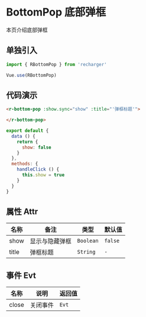 # BottomPop 底部弹框
本页介绍底部弹框
## 单独引入
```JavaScript
import { RBottomPop } from 'recharger'

Vue.use(RBottomPop)
```
## 代码演示
```Html
<r-bottom-pop :show.sync="show" :title="'弹框标题'">

</r-bottom-pop>
```

```JavaScript
export default {
  data () {
    return {
      show: false
    }
  },
  methods: {
    handleClick () {
      this.show = true
    }
  }
}
```
## 属性 Attr
<table>
<thead>
<tr>
<th>名称</th>
<th>备注</th>
<th>类型</th>
<th>默认值</th>
</tr>
</thead>
<tbody>
<tr>
<td>show</td>
<td>显示与隐藏弹框</td>
<td><code>Boolean</code></td>
<td><code>false</code></td>
</tr>
<tr>
<td>title</td>
<td>弹框标题</td>
<td><code>String</code></td>
<td><code>-</code></td>
</tr>
</tbody>
</table>

## 事件 Evt
<table>
<thead>
<tr>
<th>名称</th>
<th>说明</th>
<th>返回值</th>
</tr></thead>
<tbody>
<tr>
<td>close</td>
<td>关闭事件</td>
<td><code>Evt</code></td>
</tr>
</tbody>
</table>